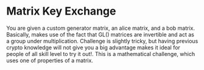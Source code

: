 # Matrix Key Exchange

You are given a custom generator matrix, an alice matrix, and a bob matrix. Basically, makes use of the fact that GL() matrices are invertible and act as a group under multiplication. Challenge is slightly tricky, but having previous crypto knowledge will not give you a big advantage makes it ideal for people of all skill level to try it out!. This is a mathematical challenge, which uses one of properties of a matrix. 
